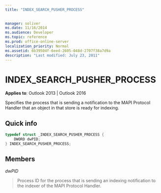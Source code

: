 ```yaml
---
title: "INDEX_SEARCH_PUSHER_PROCESS"
 
 
manager: soliver
ms.date: 11/16/2014
ms.audience: Developer
ms.topic: reference
ms.prod: office-online-server
localization_priority: Normal
ms.assetid: 6b39504f-6eed-2605-048d-2707f38a7d9a
description: "Last modified: July 23, 2011"
---
```


# INDEX_SEARCH_PUSHER_PROCESS

  
  
**Applies to**: Outlook 2013 | Outlook 2016 
  
Specifies the process that is sending a notification to the MAPI Protocol Handler that an object in that store is ready for indexing.
  
## Quick info

```cpp
typedef struct _INDEX_SEARCH_PUSHER_PROCESS {  
    DWORD dwPID;  
} INDEX_SEARCH_PUSHER_PROCESS; 
```

## Members

 *dwPID* 
  
>  Process ID for the process that is sending an indexing notification to the indexer of the MAPI Protocol Handler. 
    

